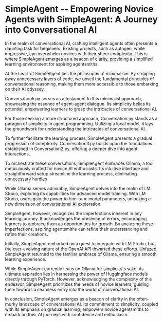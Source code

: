 # SimpleAgent -- Empowering Novice Agents with SimpleAgent: A Journey into Conversational AI

In the realm of conversational AI, crafting intelligent agents often presents a daunting task for beginners. Existing projects, such as autogen, while impressive, can overwhelm novices with their sheer complexity. This is where SimpleAgent emerges as a beacon of clarity, providing a simplified learning environment for aspiring agentsmiths.

 At the heart of SimpleAgent lies the philosophy of minimalism. By stripping away unnecessary layers of code, we unveil the fundamental principles of conversational reasoning, making them more accessible to those embarking on their AI odyssey.

 Conversation5.py serves as a testament to this minimalist approach, showcasing the essence of agent-agent dialogue. Its simplicity belies its potential, empowering learners to grasp the intricacies of conversational AI.

 For those seeking a more structured approach, Conversation.py stands as a paragon of simplicity in agent programming. Utilizing a local model, it lays the groundwork for understanding the intricacies of conversational AI.

 To further facilitate the learning process, SimpleAgent presents a gradual progression of complexity. Conversation3.py builds upon the foundations established in Conversation2.py, offering a deeper dive into agent interactions.

 To orchestrate these conversations, SimpleAgent embraces Ollama, a tool meticulously crafted for novice AI enthusiasts. Its intuitive interface and straightforward setup streamline the learning process, eliminating unnecessary hurdles.

 While Ollama serves admirably, SimpleAgent delves into the realm of LM Studio, exploring its capabilities for advanced model training. With LM Studio, users gain the power to fine-tune model parameters, unlocking a new dimension of conversational AI exploration.

 SimpleAgent, however, recognizes the imperfections inherent in any learning journey. It acknowledges the presence of errors, encouraging learners to embrace them as opportunities for growth. By analyzing these imperfections, aspiring agentsmiths can refine their understanding and refine their creations.

 Initially, SimpleAgent embarked on a quest to integrate with LM Studio, but the ever-evolving nature of the OpenAI API thwarted these efforts. Unfazed, SimpleAgent returned to the familiar embrace of Ollama, ensuring a smooth learning experience.

 While SimpleAgent currently leans on Ollama for simplicity's sake, its ultimate aspiration lies in harnessing the power of Huggingface models directly through PyTorch. However, acknowledging the complexity of this endeavor, SimpleAgent prioritizes the needs of novice learners, guiding them towards a seamless entry into the world of conversational AI.

 In conclusion, SimpleAgent emerges as a beacon of clarity in the often-murky landscape of conversational AI. Its commitment to simplicity, coupled with its emphasis on gradual learning, empowers novice agentsmiths to embark on their AI journeys with confidence and enthusiasm.
